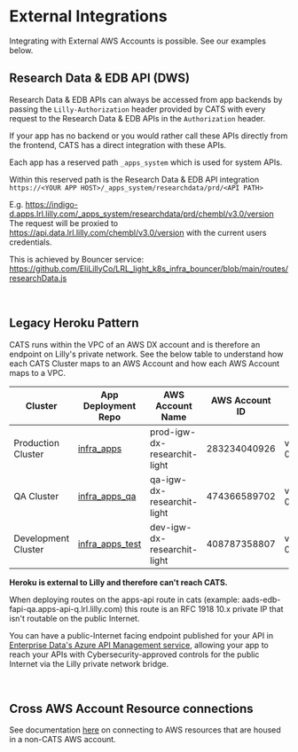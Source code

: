 # External Integrations 

Integrating with External AWS Accounts is possible. See our examples below.


## Research Data & EDB API (DWS) 

Research Data & EDB APIs can always be accessed from app backends by passing the ```Lilly-Authorization``` header provided by CATS with every request to the Research Data & EDB APIs in the ```Authorization``` header.

If your app has no backend or you would rather call these APIs directly from the frontend, CATS has a direct integration with these APIs.

Each app has a reserved path `_apps_system` which is used for system APIs.  

Within this reserved path is the Research Data & EDB API integration `https://<YOUR APP HOST>/_apps_system/researchdata/prd/<API PATH>`

E.g. https://indigo-d.apps.lrl.lilly.com/_apps_system/researchdata/prd/chembl/v3.0/version
The request will be proxied to https://api.data.lrl.lilly.com/chembl/v3.0/version with the current users credentials.

This is achieved by Bouncer service: https://github.com/EliLillyCo/LRL_light_k8s_infra_bouncer/blob/main/routes/researchData.js


<br />

## Legacy Heroku Pattern

CATS runs within the VPC of an AWS DX account and is therefore an endpoint on Lilly's private network. See the below table to understand how each CATS Cluster maps to an AWS Account and how each AWS Account maps to a VPC. 

|Cluster | App Deployment Repo | AWS Account Name | AWS Account ID |  VPC Access |
|--------------------|--------------------------------------------------------------------------------|-------------------------------------|--------------|------------------------|
|Production Cluster  | [infra_apps](https://github.com/EliLillyCo/LRL_light_k8s_infra_apps)           | prod-igw-dx-researchit-light        | 283234040926 | vpc-03bee17f69c9802b9 |
|QA Cluster          | [infra_apps_qa](https://github.com/EliLillyCo/LRL_light_k8s_infra_apps_qa)     | qa-igw-dx-researchit-light          | 474366589702 | vpc-058757a9c034d181c |
|Development Cluster | [infra_apps_test](https://github.com/EliLillyCo/LRL_light_k8s_infra_apps_test) | dev-igw-dx-researchit-light         | 408787358807 | vpc-069388414a9f87f40 |


**Heroku is external to Lilly and therefore can't reach CATS.** 

When deploying routes on the apps-api route in cats (example: aads-edb-fapi-qa.apps-api-q.lrl.lilly.com) this route is an RFC 1918 10.x private IP that isn't routable on the public Internet.

You can have a public-Internet facing endpoint published for your API in [Enterprise Data's Azure API Management service](https://collab.lilly.com/sites/ApiManagement), allowing your app to reach your APIs with Cybersecurity-approved controls for the public Internet via the Lilly private network bridge.

<br />

## Cross AWS Account Resource connections

See documentation [here](/guide/ExternalResourceConnection) on connecting to AWS resources that are housed in a non-CATS AWS account. 

<br />



